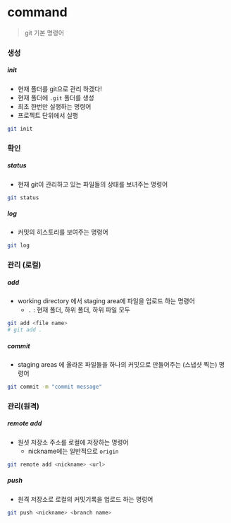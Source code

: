 # command

> git 기본 명령어



### 생성

##### init

- 현재 폴더를 git으로 관리 하겠다!
- 현재 폴더에 `.git` 폴더를 생성
- 최초 한번만 실행하는 명령어
- 프로젝트 단위에서 실행

```bash
git init
```



### 확인

##### status

- 현재 git이 관리하고 있는 파일들의 상태를 보녀주는 명령어

```bash
git status
```



##### log

- 커밋의 히스토리를 보여주는 명령어

```bash
git log
```



### 관리 (로컬)

##### add

- working directory 에서 staging area에 파일을 업로드 하는 명령어
  - `.` : 현재 폴더, 하위 폴더, 하위 파일 모두

```bash
git add <file name>
# git add .
```



##### commit

- staging areas 에 올라온 파일들을 하나의 커밋으로 만들어주는 (스냅샷 찍는) 명령어

```bash
git commit -m "commit message"
```

### 



### 관리(원격)

##### remote add

- 원셧 저장소 주소를 로컬에 저장하는 명령어
  - nickname에는 일반적으로  `origin`

```bash
git remote add <nickname> <url>
```



##### push

- 원격 저장소로 로컬의 커밋기록을 업로드 하는 명렁어

```bash
git push <nickname> <branch name>
```

